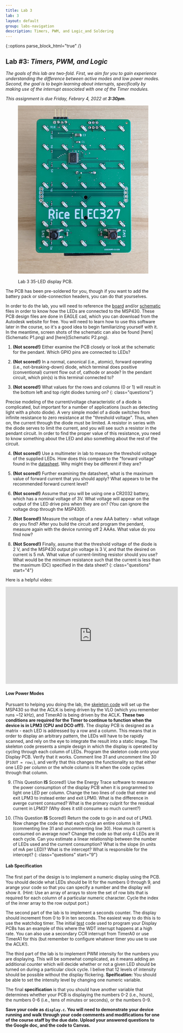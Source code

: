 ```yaml
---
title: Lab 3
lab: 3
layout: default
group: labs-navigation
description: Timers, PWM, and Logic_and Soldering
---
```


{::options parse_block_html="true" /}


## Lab #3: _Timers, PWM, and Logic_

_The goals of this lab are two-fold. First, we aim for you to gain experience understanding the
difference between active modes and low power modes. Second, the goal is to begin learning about
interrupts, specifically by making use of the interrupt associated with one of the Timer modules._

_This assignment is due Friday, Febrary 4, 2022 at **3:30pm**._

<div class="row">
<div class="col-md-3 col-sm-6 col-xs-6">
<figure class="figure">
<a href="Display.jpg"> <img src="Display.jpg" class="figure-img img-fluid rounded" alt="Display PCB"></a>

<figcaption class="figure-caption"><p>Lab 3 35-LED display PCB.</p></figcaption>

</figure>
</div>
<div class="col-md-9 col-sm-12 col-xs-12">
The PCB has been pre-soldered for you, though if you want to add the battery pack or side-connection
headers, you can do that yourselves. 

In order to do the lab, you will need to reference the [board](Display.brd) and/or [schematic](Display.sch)
files in order to know how the LEDs are connected to the MSP430. These PCB design files are done in
EAGLE cad, which you can download from the Autodesk website for free. You will need to learn how to
use this software later in the course, so it's a good idea to begin familiarizing yourself with it.
In the meantime, screen shots of the schematic can also be found [here](Schematic P1.png) and
[here](Schematic P2.png).

1. **(Not scored!)** Either examine the PCB closely or look at the schematic for the pendant. Which GPIO pins
are connected to LEDs?

2. **(Not scored!)** In a normal, canonical (i.e., atomic), forward operating (i.e., not-breaking-down) diode,
which terminal does positive (conventional) current flow out of, cathode or anode? In the
pendant circuit, which pin(s) is this terminal connected to?

3. **(Not scored!)** What values for the rows and columns (0 or 1) will result in the bottom left
and top right diodes turning on?
{: class="questions"}

</div>
</div>

Precise modeling of the current/voltage characteristic of a diode is complicated, but
important for a number of applications (such as detecting light with a photo diode). A
very simple model of a diode switches from infinite resistance to zero resistance at the
"threshold voltage". Thus, when on, the current through the diode must be limited. A resistor
in series with the diode serves to limit the current, and you will see such a resistor in the
pendant circuit. In order to find the proper value of this resistance, you need to know
something about the LED and also something about the rest of the circuit.

4. **(Not scored!)** Use a multimeter in lab to measure the threshold voltage of the supplied
LEDs.  How does this compare to the "forward voltage" found in the
[datasheet](http://www.digikey.com/product-detail/en/LTST-C150KRKT/160-1405-1-ND/386760). Why
might they be different if they are?

5. **(Not scored!)** Further examining the datasheet, what is the maximum value of forward current that you
should apply? What appears to be the recommended forward current level?

6. **(Not scored!)** Assume that you will be using one a CR2032 battery, which has a nominal voltage of 3V. What
voltage will appear on the output of the LED drive pins when they are on? (You can ignore the
voltage drop through the MSP430!).

7. **(Not Scored!)** Measure the voltage of a new AAA battery - what voltage do you find? After you build the circuit
and program the pendant, measure again with the device running off 2 AAAs. What value do you find now?

8. **(Not Scored!)** Finally, assume that the threshold voltage of the diode is 2 V, and the MSP430 output pin
voltage is 3 V, and that the desired on current is 5 mA. What value of current-limiting
resistor should you use? What would be the minimum resistance such that the current is less
than the maximum (DC) specified in the data sheet?
{: class="questions" start="4"}

Here is a helpful video:

<iframe width="560" height="315" src="https://www.youtube.com/embed/7B_-qmJLfng"
frameborder="0" allowfullscreen></iframe>

#### Low Power Modes

Pursuant to helping you doing the lab, the [skeleton code](lab3_skeleton.c) will set up the MSP430
so that the ACLK is being driven by the VLO (which you remember runs ~12 kHz), and TimerA0 is being
driven by the ACLK. **These two conditions are required for the Timer to continue to function when the
device is in LPM3 (CPU and DCO off!).** The display PCB is designed as a matrix - each LED is
addressed by a row and a column. This means that in order to display an arbitrary pattern, the LEDs
will have to be rapidly scanned, and rely on the eye to integrate the result into a static image.
The skeleton code presents a simple design in which the display is operated by cycling through each
column of LEDs. Program the skeleton code onto your Display PCB. Verify that it works. Comment line 31
and uncomment line 30 (`P1OUT = row;`), and verify that this changes the functionality so that
either one LED per column or the whole column is lit when the code cycles through that column.

9. (This Question **IS** Scored!) Use the Energy Trace software to measure the power consumption of
the display PCB when it is programmed to light one LED per column. Change the two lines of code that
enter and exit LPM3 to instead enter and exit LPM0. What is the difference in averge current
consumed? What is the primary culprit for the residual current in LPM3? (Why does it still consume
so much current?)

10. (This Question **IS** Scored!) Return the code to go in and out of LPM3. Now change the code
so that each cycle an entire column is lit (commenting line 31 and uncommenting line 30). How much
current is consumed on average now? Change the code so that only 4 LEDs are lit each cycle. Can you
estimate a linear relationship between the number of LEDs used and the current consumption? What is
the slope (in units of mA per LED)? What is the intercept? What is responsible for the intercept?
{: class="questions" start="9"}


#### Lab Specification

The first part of the design is to implement a numeric display using the PCB. You should decide what
LEDs should be lit for the numbers 0 through 9, and arange your code so that you can specify a
number and the display will show it. (Hint: Use an array of arrays to store the set of row bits that
is required for each column of a particular numeric character. Cycle the index of the inner array to
the row output port.)

The second part of the lab is to implement a seconds counter. The display should increment from 0 to
9 in ten seconds. The easiest way to do this is to use the watchdog timer. The initial
[test](initial_test.c) code used to program your Display PCBs has an example of this where the WDT
interrupt happens at a high rate. You can also use a secondary CCR interrupt from TimerA0 or use
TimerA1 for this (but remember to configure whatever timer you use to use the ACLK!).

The third part of the lab is to implement PWM intensity for the numbers you are displaying. This
will be somewhat complicated, as it means adding an additional counter which will decide whether or
not a given LED should be turned on during a particular clock cycle. I belive that 12 levels of
intensity should be possible without the display flickering. **Speification:** You should be able to
set the intensity level by changing one numeric variable.

The final **specification** is that you should have another variable that determines whether your PCB is
displaying the numbers 0-2 (i.e., hours), the numbers 0-6 (i.e., tens of minutes or seconds), or the
numbers 0-9.

**Save your code as `display.c`. You will need to demonstrate your device running and walk
through your code comments and modifications for one of the course staff by the due date.
Upload your answered questions to the Google doc, and the code to Canvas.**
